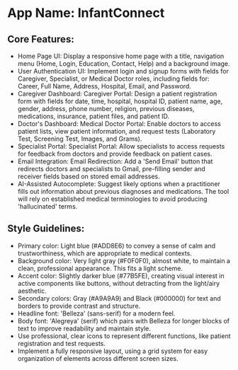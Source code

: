 # **App Name**: InfantConnect

## Core Features:

- Home Page UI: Display a responsive home page with a title, navigation menu (Home, Login, Education, Contact, Help) and a background image.
- User Authentication UI: Implement login and signup forms with fields for Caregiver, Specialist, or Medical Doctor roles, including fields for: Career, Full Name, Address, Hospital, Email, and Password.
- Caregiver Dashboard: Caregiver Portal: Design a patient registration form with fields for date, time, hospital, hospital ID, patient name, age, gender, address, phone number, religion, previous diseases, medications, insurance, patient files, and patient ID.
- Doctor's Dashboard: Medical Doctor Portal: Enable doctors to access patient lists, view patient information, and request tests (Laboratory Test, Screening Test, Images, and Grams).
- Specialist Portal: Specialist Portal: Allow specialists to access requests for feedback from doctors and provide feedback on patient cases.
- Email Integration: Email Redirection: Add a 'Send Email' button that redirects doctors and specialists to Gmail, pre-filling sender and receiver fields based on stored email addresses.
- AI-Assisted Autocomplete: Suggest likely options when a practitioner fills out information about previous diagnoses and medications. The tool will rely on established medical terminologies to avoid producing 'hallucinated' terms.

## Style Guidelines:

- Primary color: Light blue (#ADD8E6) to convey a sense of calm and trustworthiness, which are appropriate to medical contexts.
- Background color: Very light gray (#F0F0F0), almost white, to maintain a clean, professional appearance. This fits a light scheme.
- Accent color: Slightly darker blue (#77B5FE), creating visual interest in active components like buttons, without detracting from the light/airy aesthetic.
- Secondary colors: Gray (#A9A9A9) and Black (#000000) for text and borders to provide contrast and structure.
- Headline font: 'Belleza' (sans-serif) for a modern feel.
- Body font: 'Alegreya' (serif) which pairs with Belleza for longer blocks of text to improve readability and maintain style.
- Use professional, clear icons to represent different functions, like patient registration and test requests.
- Implement a fully responsive layout, using a grid system for easy organization of elements across different screen sizes.